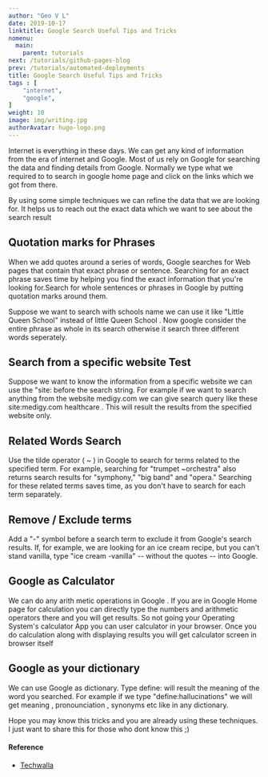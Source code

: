 ```yaml
---
author: "Geo V L"
date: 2019-10-17
linktitle: Google Search Useful Tips and Tricks 
nomenu:
  main:
    parent: tutorials
next: /tutorials/github-pages-blog
prev: /tutorials/automated-deployments
title: Google Search Useful Tips and Tricks
tags : [
    "internet",
    "google",
]
weight: 10
image: img/writing.jpg
authorAvatar: hugo-logo.png
---
```


Internet is everything in these days. We can get any kind of information from the era of internet and Google. Most of us rely on Google for searching the data and finding details from Google. Normally we type what we required to to search in google home page and click on the links which we got from there.

By using some simple techniques we can refine the data that we are looking for. It helps us to reach out the exact data which we want to see about the search result

## Quotation marks for Phrases


When we add quotes around a series of words, Google searches for Web pages that contain that exact phrase or sentence. Searching for an exact phrase saves time by helping you find the exact information that you're looking for.Search for whole sentences or phrases in Google by putting quotation marks around them.

Suppose we want to search with schools name we can use it like "Little Queen School" instead of little Queen School . Now google consider the entire phrase as whole in its search otherwise it search three different words seperately.

## Search from a specific website Test

Suppose we want to know the information from a specific website we can use the "site:<sitename> before the search string. For example if we want to search anything from the website medigy.com we can give search query like these site:medigy.com healthcare . This will result the results from the specified website only.

## Related Words Search 

Use the tilde operator ( ~ ) in Google to search for terms related to the specified term. For example, searching for "trumpet ~orchestra" also returns search results for "symphony," "big band" and "opera." Searching for these related terms saves time, as you don't have to search for each term separately.

## Remove / Exclude terms 

Add a "-" symbol before a search term to exclude it from Google's search results. If, for example, we are looking for an ice cream recipe, but you can't stand vanilla, type "ice cream -vanilla" -- without the quotes -- into Google.

## Google as Calculator

We can do any arith metic operations in Google . If you are in Google Home page for calculation you can directly type the numbers and arithmetic operators there and you will get results. So not going your Operating System's calculator App you can user calculator in your browser. Once you do calculation along with displaying results you will get calculator  screen in browser itself

## Google as your dictionary 

We can use Google as dictionary. Type define:<word-we-want-to-know> will result the meaning of the word you searched. For example if we type "define:hallucinations" we will get meaning , pronounciation , synonyms etc like in any dictionary.

Hope you may know this tricks and you are already using these techniques. I just want to share this for those who dont know this ;)


#### Reference

* [Techwalla](https://www.techwalla.com/articles/seven-helpful-time-saving-tips-for-using-google-search) 

